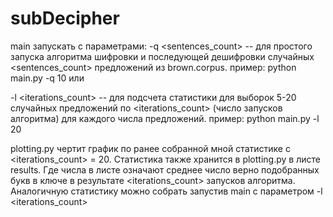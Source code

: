 subDecipher
==========

main запускать с параметрами:
-q <sentences_count> -- для простого запуска алгоритма шифровки и последующей дешифровки случайных
    <sentences_count> предложений из brown.corpus.
        пример: python main.py -q 10
или

-l <iterations_count> -- для подсчета статистики для выборок 5-20 случайных предложений по <iterations_count> (число запусков алгоритма)
    для каждого числа предложений.
        пример: python main.py -l 20

plotting.py чертит график по ранее собранной мной статистике c <iterations_count> = 20. Статистика также хранится в plotting.py в листе results.
Где числа в листе означают среднее число верно подобранных букв в ключе в результате <iterations_count> запусков алгоритма. Аналогичную статистику
можно собрать запустив main с параметром -l <iterations_count>